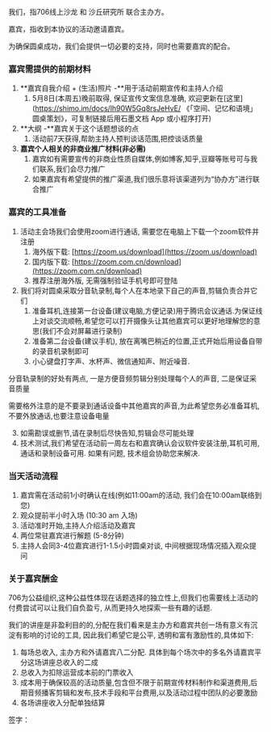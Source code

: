 我们，指706线上沙龙 和 沙丘研究所 联合主办方。

嘉宾，指收到本协议的活动邀请嘉宾。

为确保圆桌成功，我们会提供一切必要的支持，同时也需要嘉宾的配合。

### 嘉宾需提供的前期材料

1. **嘉宾自我介绍 + (生活)照片 -**用于活动前期宣传和主持人介绍
    1. 5月8日(本周五)晚前取得, 保证宣传文案信息准确, 欢迎更新在[这里](https://shimo.im/docs/lh90W5Gq8rsJeHvE/ 《「空间、记忆和语境」 圆桌策划》，可复制链接后用石墨文档 App 或小程序打开)
2. **大纲 -**嘉宾关于这个话题想谈的点
    1. 活动前7天获得,帮助主持人预判谈话范围,把控谈话质量
3. **嘉宾个人相关的非商业推广材料(非必需)**
    1. 嘉宾如有需要宣传的非商业性质自媒体,例如博客,知乎,豆瓣等账号可与我们联系,我们会尽力推广
    2. 如果嘉宾有希望提供的推广渠道,我们很乐意将该渠道列为“协办方”进行联合推广
### 嘉宾的工具准备

1. 活动主会场我们会使用zoom进行通话, 需要您在电脑上下载一个zoom软件并注册
    1. 海外版下载: [https://zoom.us/download](https://zoom.us/download)
    2. 国内版下载: [https://zoom.com.cn/download](https://zoom.com.cn/download)
    3. 推荐注册海外版, 无需强制验证手机号即可登陆
2. 我们将对圆桌采取分音轨录制,每个人在本地录下自己的声音,剪辑负责合并它们
    1. 准备耳机,连接第一台设备(建议电脑,方便记录)用于腾讯会议通话.为保证线上对谈交流顺畅,希望您可以打开摄像头让其他嘉宾可以更好地理解您的意思(我们不会对屏幕进行录制)
    2. 准备第二台设备(建议手机), 放在离嘴巴稍近的位置,正式开始后用设备自带的录音机录制即可
    3. 小心键盘打字声、水杯声、微信通知声、附近噪音.

分音轨录制的好处有两点, 一是方便音频剪辑分别处理每个人的声音, 二是保证采音质量

需要格外注意的是不要录到通话设备中其他嘉宾的声音,为此希望您务必准备耳机,不要外放通话,也要注意设备电量

3. 如需勘误或删节,请在录制后尽快告知,剪辑会尽可能处理
4. 技术测试,我们希望在活动前一周左右和嘉宾确认会议软件安装注册,耳机可用,通话和录制设备可用. 如果有问题, 技术组会协助您来解决.
### 当天活动流程

1. 嘉宾需在活动前1小时确认在线(例如11:00am的活动, 我们会在10:00am联络到您)
2. 观众提前半小时入场 (10:30 am 入场)
3. 活动准时开始,主持人介绍活动及嘉宾
4. 两位常驻嘉宾进行解题 (5-8分钟)
5. 主持人会同3-4位嘉宾进行1-1.5小时圆桌对谈, 中间根据现场情况插入观众提问
### 关于嘉宾酬金

706为公益组织,这种公益性体现在话题选择的独立性上,但我们也需要线上活动的付费尝试可以让我们自负盈亏, 从而更持久地探索一些有趣的话题. 

我们的讲座是非盈利目的的,分配在我们看来是主办方和嘉宾共创一场有意义有沉淀有影响的讨论的工具, 因此我们希望它是公平, 透明和富有激励性的,具体如下:

1. 每场总收入, 主办方和外请嘉宾八二分配. 具体到每个场次中的多名外请嘉宾平分这场讲座总收入的二成
2. 总收入为扣除运营成本前的门票收入
3. 成本用于确保较高的活动质量,包含但不限于前期宣传材料制作和渠道费用,后期音频播客剪辑和发布,技术手段和平台费用,以及活动过程中团队的必要激励
4. 各场讲座收入分配单独结算


签字：


